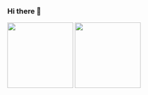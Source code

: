 ### Hi there 👋

<!--
**ALLENYGY/ALLENYGY** is a ✨ _special_ ✨ repository because its `README.md` (this file) appears on your GitHub profile.

Here are some ideas to get you started:

- 🔭 I’m currently working on ...
- 🌱 I’m currently learning ...
- 👯 I’m looking to collaborate on ...
- 🤔 I’m looking for help with ...
- 💬 Ask me about ...
- 📫 How to reach me: ...
- 😄 Pronouns: ...
- ⚡ Fun fact: ...
[![Readme Card](https://github-readme-stats.vercel.app/api/pin/?username=ALLENYGY&repo=ALLENYGY's Blog)](https://github.com/ALLENYGY/ALLENYGY.github.io)

-->

<!--   my-ticker -->    


<div>
  <img src="https://github-readme-stats.vercel.app/api?username=AllenYGY&show_icons=true&layout=compact&theme=vue" style="height:150px;"/>
  <img src="https://github-readme-stats.vercel.app/api/top-langs/?username=AllenYGY&show_icons=true&layout=compact&theme=vue&exclude_repo=CUMCM,Probability_Statistics_Project,comments,ImageSpace,GPT-Next,OldALLENYGY.github.io&hide=html,javascript,php,css,Jupyter%20Notebook,hack,makefile" style="height:150px;"/>
</div>


